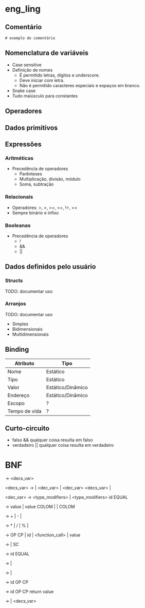 # eng_ling

## Comentário
`# exemplo de comentário`

## Nomenclatura de variáveis
- Case sensitive
- Definição de nomes
  - É permitido letras, dígitos e underscore.
  - Deve iniciar com letra.
  - Não é permitido caracteres especiais e espaços em branco. 
- Snake case
- Tudo maiúsculo para constantes

## Operadores

## Dados primitivos

## Expressões
### Aritméticas
- Precedência de operadores
  - Parênteses
  - Multiplicação, divisão, módulo
  - Soma, subtração

### Relacionais
- Operadores: >, <, >=, <=, !=, ==
- Sempre binário e infixo

### Booleanas
- Precedência de operadores
  - !
  - &&
  - ||

## Dados definidos pelo usuário
### Structs
TODO: documentar uso

### Arranjos
TODO: documentar uso
- Simples
- Bidimensionais
- Multidimensionais

## Binding
| Atributo      | Tipo               |
|---------------|--------------------|
| Nome          | Estático           |
| Tipo          | Estático           |
| Valor         | Estático/Dinâmico  |
| Endereço      | Estático/Dinâmico  |
| Escopo        | ?                  |
| Tempo de vida | ?                  |

## Curto-circuito
- falso && qualquer coisa resulta em falso
- verdadeiro || qualquer coisa resulta em verdadeiro

# BNF
<program> → <decs_var> <subprograms> <principal>

<decs_var> → 
            | <dec_var>
            | <dec_var> <decs_var>
            | <assigns>


<dec_var> → <type_modifiers> <type> <ids>
          | <type_modifiers> <type> id EQUAL <values>
	
<values> → value
        | value COLOM <values>
        | <expr>
        | <expr> COLOM <values>

<expr> → <expr> + <expr>
       | <expr> - <expr>
       | <term>

<term> → <term> * <term>
       | <term> / <term>
       | <term> % <term>
       | <factor>

<factor> → OP <expr> CP
         | id
         | <function_call>
         | value

<assigns> → <assign>
          | <assign> SC <assigns>

<assign> → id EQUAL <expr>

<subprograms> →
              | <subprogram> <subprograms>

<subprogram> → <proc>
             | <function>

<proc> → id OP <params> CP <stmts>

<function> → <type> id OP <params> CP <stmts> return value

<params> →
         | <decs_var>
